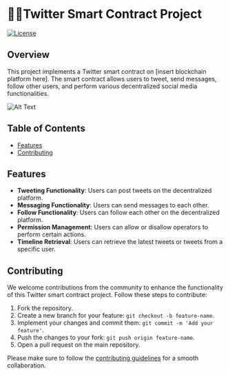 # 🐤🐤Twitter Smart Contract Project

[![License](https://img.shields.io/badge/license-MIT-blue.svg)](LICENSE)

## Overview

This project implements a Twitter smart contract on [insert blockchain platform here]. The smart contract allows users to tweet, send messages, follow other users, and perform various decentralized social media functionalities.

![Alt Text](https://i.postimg.cc/tTpSBBvz/Screenshot-2023-12-01-121039.png)


## Table of Contents

- [Features](#features)
- [Contributing](#contributing)

## Features

- **Tweeting Functionality**: Users can post tweets on the decentralized platform.
- **Messaging Functionality**: Users can send messages to each other.
- **Follow Functionality**: Users can follow each other on the decentralized platform.
- **Permission Management**: Users can allow or disallow operators to perform certain actions.
- **Timeline Retrieval**: Users can retrieve the latest tweets or tweets from a specific user.

## Contributing

We welcome contributions from the community to enhance the functionality of this Twitter smart contract project. Follow these steps to contribute:

1. Fork the repository.
2. Create a new branch for your feature: `git checkout -b feature-name`.
3. Implement your changes and commit them: `git commit -m 'Add your feature'`.
4. Push the changes to your fork: `git push origin feature-name`.
5. Open a pull request on the main repository.

Please make sure to follow the [contributing guidelines](CONTRIBUTING.md) for a smooth collaboration.


